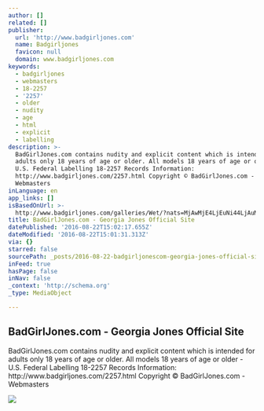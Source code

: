 ```yaml
---
author: []
related: []
publisher:
  url: 'http://www.badgirljones.com'
  name: Badgirljones
  favicon: null
  domain: www.badgirljones.com
keywords:
  - badgirljones
  - webmasters
  - 18-2257
  - '2257'
  - older
  - nudity
  - age
  - html
  - explicit
  - labelling
description: >-
  BadGirlJones.com contains nudity and explicit content which is intended for
  adults only 18 years of age or older. All models 18 years of age or older -
  U.S. Federal Labelling 18-2257 Records Information:
  http://www.badgirljones.com/2257.html Copyright © BadGirlJones.com -
  Webmasters
inLanguage: en
app_links: []
isBasedOnUrl: >-
  http://www.badgirljones.com/galleries/Wet/?nats=MjAwMjE4LjEuNi44LjAuMjAzNTIuMC4wLjA
title: BadGirlJones.com - Georgia Jones Official Site
datePublished: '2016-08-22T15:02:17.655Z'
dateModified: '2016-08-22T15:01:31.313Z'
via: {}
starred: false
sourcePath: _posts/2016-08-22-badgirljonescom-georgia-jones-official-site.md
inFeed: true
hasPage: false
inNav: false
_context: 'http://schema.org'
_type: MediaObject

---
```

<article style=""><h1>BadGirlJones.com - Georgia Jones Official Site</h1><p>BadGirlJones.com contains nudity and explicit content which is intended for adults only 18 years of age or older. All models 18 years of age or older - U.S. Federal Labelling 18-2257 Records Information: http://www.badgirljones.com/2257.html Copyright © BadGirlJones.com - Webmasters</p><img src="http://www.badgirljones.com/galleries/Wet/tn07.jpg" /></article>